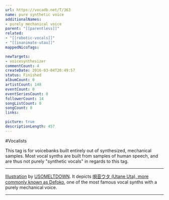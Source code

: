 ```yaml
---
url: https://vocadb.net/T/363
name: pure synthetic voice
additionalNames: 
- purely mechanical voice
parent: "[[parentless]]"
related:
- "[[robotic-vocals]]"
- "[[inanimate-utau]]"
mappedNicoTags:

newTargets:
- voicesynthesizer
commentCount: 4
createDate: 2016-03-04T20:49:57
status: Finished
albumCount: 0
artistCount: 148
eventCount: 0
eventSeriesCount: 0
followerCount: 14
songListCount: 0
songCount: 0
links: 

picture: true
descriptionLength: 457
---
```


#Vocalists

This tag is for voicebanks built entirely out of synthesized, mechanical samples. Most vocal synths are built from samples of human speech, and are thus not purely "synthetic vocals" in regards to this tag.

---
[Illustration](https://piapro.jp/t/gNFT) by [USOMELTDOWN](https://vocadb.net/Ar/102652). It depicts [唄音ウタ (Utane Uta), more commonly known as Defoko](https://vocadb.net/Ar/803), one of the most famous vocal synths with a purely mechanical voice.

---

